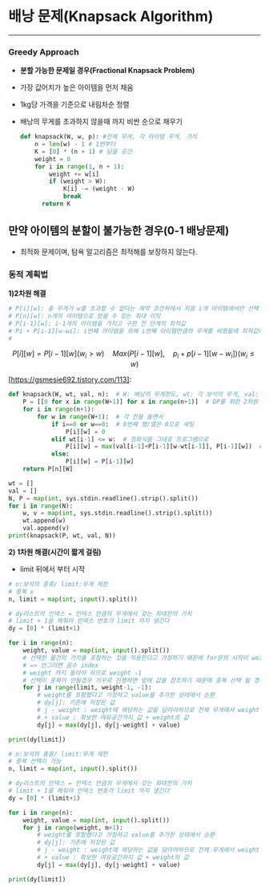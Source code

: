 # 배낭 문제(Knapsack Algorithm)

------

### Greedy  Approach

- **분할 가능한 문제일 경우(Fractional Knapsack Problem)**

- 가장 값어치가 높은 아이템을 먼저 채움

- 1kg당 가격을 기준으로 내림차순 정렬

- 배낭의 무게를 초과하지 않을때 까지 비싼 순으로 채우기

  ```python
  def knapsack(W, w, p): #전체 무게, 각 아이템 무게, 가치
      n = len(w) - 1 # 1번부터
      K = [0] * (n + 1) # 담을 공간
      weight = 0
      for i in range(1, n + 1):
          weight += w[i]
          if (weight > W):
              K[i] -= (weight - W)
              break
    	return K
  ```

## **만약 아이템의 분할이 불가능한 경우(0-1 배낭문제)**

- 최적화 문제이며, 탐욕 알고리즘은 최적해를 보장하지 않는다.

### 동적 계획법

**1)2차원 해결**

```python
# P[i][w]: 총 무게가 w를 초과할 수 없다는 제약 조건하에서 처음 i개 아이템에서만 선택 할 때 얻는 최적의 이익
# P[n][w]: n개의 아이템으로 얻을 수 있는 최대 이익
# P[i-1][w]: i-1개의 아이템을 가지고 구한 전 단계의 최적값
# Pi + P[i-1][w-wi]: i번쨰 아이템을 위해 i번째 아이템만큼의 무게를 비웠을때 최적값에 i번째 아이템을 더한 값
# 
```

$$
P[i][w] = P[i-1][w](w_i > w)\quad Max(P[i-1][w],\quad p_i + p[i-1][w-w_i])(w_i \leq w)
$$

[https://gsmesie692.tistory.com/113]: 

```python
def knapsack(W, wt, val, n):  # W: 배낭의 무게한도, wt: 각 보석의 무게, val: 각 보석의 가격, n: 보석의 수
    P = [[0 for x in range(W+1)] for x in range(n+1)]  # DP를 위한 2차원 리스트 초기화
    for i in range(n+1):
        for w in range(W+1):  # 각 칸을 돌면서
            if i==0 or w==0:  # 0번째 행/열은 0으로 세팅
                P[i][w] = 0
            elif wt[i-1] <= w:  # 점화식을 그대로 프로그램으로
                P[i][w] = max(val[i-1]+P[i-1][w-wt[i-1]], P[i-1][w])  # max 함수 사용하여 큰 것 선택
            else:
                P[i][w] = P[i-1][w]
    return P[n][W]

wt = []
val = []
N, P = map(int, sys.stdin.readline().strip().split())
for i in range(N):
    w, v = map(int, sys.stdin.readline().strip().split())
    wt.append(w)
    val.append(v)
print(knapsack(P, wt, val, N))
```

**2) 1차원 해결(시간이 짧게 걸림)**

- limit 뒤에서 부터 시작

```python
# n:보석의 종류/ limit:무게 제한
# 중복 x
n, limit = map(int, input().split())

# dy리스트의 인덱스 = 인덱스 만큼의 무게에서 갖는 최대한의 가치
# limit + 1을 해줘야 인덱스 번호가 limit 까지 생긴다
dy = [0] * (limit+1)

for i in range(n):
    weight, value = map(int, input().split())
    # 선택한 물건의 가치를 포함하는 것을 적용한다고 가정하기 때문에 for문의 시작이 weight임
    # => 안그러면 음수 index
    # weight 까지 돌아야 하므로 weight -1
    # 선택이 중복이 안될경우 거꾸로 진행하면 앞에 값을 참조하기 때문에 중복 선택 될 경우가 없다.
    for j in range(limit, weight-1, -1):
        # weight를 포함했다고 가정하고 value를 추가한 상태에서 순환
        # dy[j]: 기존에 저장된 값
        # j - weight : weight에 해당하는 값을 담아야하므로 전체 무게에서 weight 만큼의 여유공간 확보
        # + value : 확보한 여유공간까지 값 + weight의 값 
        dy[j] = max(dy[j], dy[j-weight] + value)

print(dy[limit])
```

```python
# n:보석의 종류/ limit:무게 제한
# 중복 선택이 가능
n, limit = map(int, input().split())

# dy리스트의 인덱스 = 인덱스 만큼의 무게에서 갖는 최대한의 가치
# limit + 1을 해줘야 인덱스 번호가 limit 까지 생긴다
dy = [0] * (limit+1)

for i in range(n):
    weight, value = map(int, input().split()) 
    for j in range(weight, m+1):
        # weight를 포함했다고 가정하고 value를 추가한 상태에서 순환
        # dy[j]: 기존에 저장된 값
        # j - weight : weight에 해당하는 값을 담아야하므로 전체 무게에서 weight 만큼의 여유공간 확보
        # + value : 확보한 여유공간까지 값 + weight의 값 
        dy[j] = max(dy[j], dy[j-weight] + value)

print(dy[limit])
```

